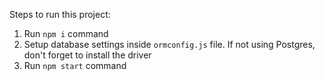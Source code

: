Steps to run this project:

1. Run `npm i` command
2. Setup database settings inside `ormconfig.js` file. If not using Postgres, don't forget to install the driver
3. Run `npm start` command
